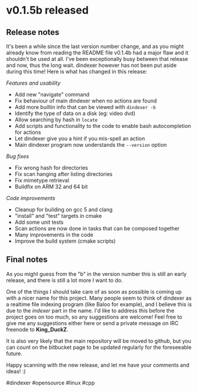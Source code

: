 #     v0.1.5b released     #
##    Release notes       ##

It's been a while since the last version number change, and as you might already know from reading the README file v0.1.4b had a major flaw and it shouldn't be used at all. I've been exceptionally busy between that release and now, thus the long wait. dindexer however has not been put aside during this time! Here is what has changed in this release:

*Features and usability*

* Add new "navigate" command
* Fix behaviour of main dindexer when no actions are found
* Add more builtin info that can be viewed with `dindexer -b`
* Identify the type of data on a disk (eg: video dvd)
* Allow searching by hash in `locate`
* Add scripts and functionality to the code to enable bash autocompletion for actions
* Let dindexer give you a hint if you mis-spell an action
* Main dindexer program now understands the `--version` option

*Bug fixes*

* Fix wrong hash for directories
* Fix scan hanging after listing directories
* Fix mimetype retrieval
* Buildfix on ARM 32 and 64 bit

*Code improvements*

* Cleanup for building on gcc 5 and clang
* "install" and "test" targets in cmake
* Add some unit tests
* Scan actions are now done in tasks that can be composed together
* Many improvements in the code
* Improve the build system (cmake scripts)

##    Final notes         ##

As you might guess from the "b" in the version number this is still an early release, and there is still a lot more I want to do.

One of the things I should take care of as soon as possible is coming up with a nicer name for this project. Many people seem to think of dindexer as a realtime file indexing program (like Baloo for example), and I believe this is due to the *indexer* part in the name. I'd like to address this before the project goes on too much, so any suggestions are welcome! Feel free to give me any suggestions either here or send a private message on IRC freenode to **King_DuckZ**.

It is also very likely that the main repository will be moved to github, but you can count on the bitbucket page to be updated regularly for the foreseeable future.

Happy scanning with the new release, and let me have your comments and ideas! :)

\#dindexer #opensource #linux #cpp